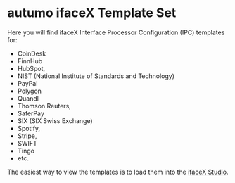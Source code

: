 # autumo ifaceX Template Set

Here you will find ifaceX Interface Processor Configuration (IPC) templates for:

* CoinDesk
* FinnHub
* HubSpot,
* NIST (National Institute of Standards and Technology)
* PayPal
* Polygon
* Quandl
* Thomson Reuters,
* SaferPay
* SIX (SIX Swiss Exchange)
* Spotify,
* Stripe,
* SWIFT
* Tingo
* etc.

The easiest way to view the templates is to load them into the [ifaceX Studio](https://github.com/autumoswitzerland/autumo-ifacex-studio-public).
